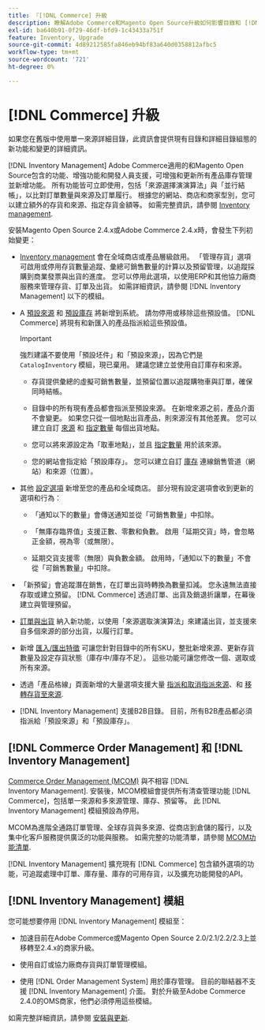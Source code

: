```yaml
---
title: 『[!DNL Commerce] 升級
description: 瞭解Adobe Commerce和Magento Open Source升級如何影響目錄和 [!DNL Inventory Management] 設定。
exl-id: ba640b91-0f29-46df-bfd9-1c43433a751f
feature: Inventory, Upgrade
source-git-commit: 4d89212585fa846eb94bf83a640d0358812afbc5
workflow-type: tm+mt
source-wordcount: '721'
ht-degree: 0%

---
```


# [!DNL Commerce] 升級

如果您在舊版中使用單一來源詳細目錄，此資訊會提供現有目錄和詳細目錄組態的新功能和變更的詳細資訊。

[!DNL Inventory Management] Adobe Commerce適用的和Magento Open Source包含的功能、增強功能和開發人員支援，可增強和更新所有產品庫存管理並新增功能。 所有功能皆可立即使用，包括「來源選擇演演算法」與「並行結帳」，以比對訂單數量與來源及訂單履行。 根據您的網站、商店和商家型別，您可以建立額外的存貨和來源、指定存貨金額等。 如需完整資訊，請參閱 [Inventory management](introduction.md).

安裝Magento Open Source 2.4.x或Adobe Commerce 2.4.x時，會發生下列初始變更：

- [Inventory management](enable.md) 會在全域商店或產品層級啟用。 「管理存貨」選項可啟用或停用存貨數量追蹤、彙總可銷售數量的計算以及預留管理，以追蹤採購到商業發票與出貨的進度。 您可以停用此選項，以使用ERP和其他協力廠商服務來管理存貨、訂單及出貨。 如需詳細資訊，請參閱 [!DNL Inventory Management] 以下的模組。

- A [預設來源](sources-manage.md) 和 [預設庫存](stocks-manage.md) 將新增到系統。 請勿停用或移除這些預設值。 [!DNL Commerce] 將現有和新匯入的產品指派給這些預設值。

  >[!IMPORTANT]
  >
  >強烈建議不要使用「預設坯件」和「預設來源」，因為它們是 `CatalogInventory` 模組，現已棄用。 建議您建立並使用自訂庫存和來源。

   - 存貨提供彙總的虛擬可銷售數量，並預留位置以追蹤購物車與訂單，確保同時結帳。

   - 目錄中的所有現有產品都會指派至預設來源。 在新增來源之前，產品介面不會變更。 如果您只從一個地點出貨產品，則來源沒有其他差異。 您可以建立自訂 [來源](sources-add.md) 和 [指定數量](quantities-manage.md) 每個出貨地點。

   - 您可以將來源設定為「取車地點」，並且 [指定數量](quantities-manage.md) 用於該來源。

   - 您的網站會指定給「預設庫存」。 您可以建立自訂 [庫存](stocks-add.md) 連線銷售管道（網站）和來源（位置）。

- 其他 [設定選項](configuration.md) 新增至您的產品和全域商店。 部分現有設定選項會收到更新的選項和行為：

   - 「通知以下的數量」會傳送通知並從「可銷售數量」中扣除。

   - 「無庫存臨界值」支援正數、零數和負數。 啟用「延期交貨」時，會忽略正金額，視為零（或無限）。

   - 延期交貨支援零（無限）與負數金額。 啟用時，「通知以下的數量」不會從「可銷售數量」中扣除。

- 「新預留」會追蹤潛在銷售，在訂單出貨時轉換為數量扣減。 您永遠無法直接存取或建立預留。 [!DNL Commerce] 透過訂單、出貨及銷退折讓單，在幕後建立與管理預留。

- [訂單與出貨](shipments.md) 納入新功能，以使用「來源選取演演算法」來建議出貨，並支援來自多個來源的部分出貨，以履行訂單。

- 新增 [匯入/匯出特徵](inventory-import-export.md) 可讓您針對目錄中的所有SKU，整批新增來源、更新存貨數量及設定存貨狀態（庫存中/庫存不足）。 這些功能可讓您修改一個、選取或所有來源。

- 透過「產品格線」頁面新增的大量選項支援大量 [指派和取消指派來源](bulk-assignment.md)、和 [移轉存貨至來源](inventory-transfer.md).

- [!DNL Inventory Management] 支援B2B目錄。 目前，所有B2B產品都必須指派給「預設來源」和「預設庫存」。

## [!DNL Commerce Order Management] 和 [!DNL Inventory Management]

[Commerce Order Management (MCOM)][1] 與不相容 [!DNL Inventory Management]. 安裝後，MCOM模組會提供所有清查管理功能 [!DNL Commerce]，包括單一來源和多來源管理、庫存、預留等。 此 [!DNL Inventory Management] 模組預設為停用。

MCOM為進階全通路訂單管理、全球存貨與多來源、從商店到倉儲的履行，以及集中化客戶服務提供廣泛的功能與服務。 如需完整的功能清單，請參閱 [MCOM功能清單][2].

[!DNL Inventory Management] 擴充現有 [!DNL Commerce] 包含額外選項的功能，可追蹤處理中訂單、庫存量、庫存的可用存貨，以及擴充功能開發的API。

## [!DNL Inventory Management] 模組

您可能想要停用 [!DNL Inventory Management] 模組至：

- 加速目前在Adobe Commerce或Magento Open Source 2.0/2.1/2.2/2.3上並移轉至2.4.x的商家升級。

- 使用自訂或協力廠商存貨與訂單管理模組。

- 使用 [!DNL Order Management System] 用於庫存管理。 目前的聯結器不支援 [!DNL Inventory Management] 介面。 對於升級至Adobe Commerce 2.4.0的OMS商家，他們必須停用這些模組。

如需完整詳細資訊，請參閱 [安裝與更新](install-update.md).

[1]: https://omsdocs.magento.com/
[2]: https://omsdocs.magento.com/en/getting-started/feature-list/
